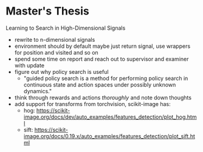 # Master's Thesis

Learning to Search in High-Dimensional Signals

- rewrite to n-dimensional signals
- environment should by default maybe just return signal, use wrappers for position and visited and so on
- spend some time on report and reach out to supervisor and examiner with update
- figure out why policy search is useful
  - "guided policy search is a method for performing policy search in continuous state and action spaces under possibly unknown dynamics."
- think through rewards and actions *thoroughly* and note down thoughts
- add support for transforms from torchvision, scikit-image has:
  - hog: https://scikit-image.org/docs/dev/auto_examples/features_detection/plot_hog.html
  - sift: https://scikit-image.org/docs/0.19.x/auto_examples/features_detection/plot_sift.html